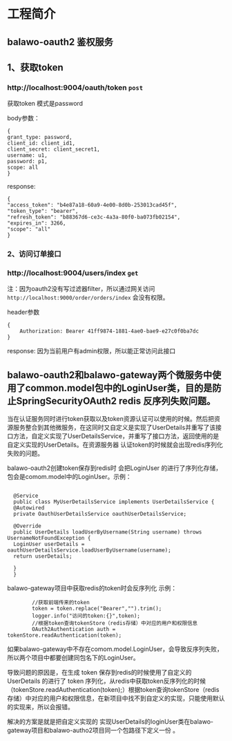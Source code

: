 # 工程简介

## balawo-oauth2 鉴权服务

## 1、获取token

### http://localhost:9004/oauth/token  `post`

获取token 模式是password

body参数：

```
{
grant_type: password,
client_id: client_id1,
client_secret: client_secret1,
username: u1,
password: p1,
scope: all
}
```

response:

```
{
"access_token": "b4e87a18-60a9-4e00-8d0b-253013cad45f",
"token_type": "bearer",
"refresh_token": "b88367d6-ce3c-4a3a-80f0-ba073fb02154",
"expires_in": 3266,
"scope": "all"
}
```

### 2、访问订单接口

### http://localhost:9004/users/index  `get`

注：因为oauth2没有写过滤器filter，所以通过网关访问 `http://localhost:9000/order/orders/index` 会没有权限。

header参数

```
{
    Authorization: Bearer 41ff9874-1881-4ae0-bae9-e27c0f0ba7dc
}
```

response: 因为当前用户有admin权限，所以能正常访问此接口



## balawo-oauth2和balawo-gateway两个微服务中使用了common.model包中的LoginUser类，目的是防止SpringSecurityOAuth2 redis 反序列失败问题。

当在认证服务同时进行token获取以及token资源认证可以使用的时候。然后把资源服务整合到其他微服务，在这同时又自定义是实现了UserDetails并重写了该接口方法，自定义实现了UserDetailsService，并重写了接口方法，返回使用的是自定义实现的UserDetails。在资源服务器
认证token的时候就会出现redis序列化失败的问题。

balawo-oauth2创建token保存到redis时 会把LoginUser 的进行了序列化存储，包会是comom.model中的LoginUser。示例：
```

  @Service
  public class MyUserDetailsService implements UserDetailsService {
  @Autowired
  private OauthUserDetailsService oauthUserDetailsService;
  
  @Override
  public UserDetails loadUserByUsername(String username) throws UsernameNotFoundException {
  LoginUser userDetails = oauthUserDetailsService.loadUserByUsername(username);
  return userDetails;
  
  }
  }
```

balawo-gateway项目中获取redis的token时会反序列化 示例：
```
        //获取前端传来的token
        token = token.replace("Bearer","").trim();
        logger.info("访问的token:{}",token);
        //根据token查询tokenStore（redis存储）中对应的用户和权限信息
        OAuth2Authentication auth = tokenStore.readAuthentication(token);
```

如果balawo-gateway中不存在comom.model.LoginUser，会导致反序列失败，所以两个项目中都要创建同包名下的LoginUser。

导致问题的原因是，在生成 token 保存到redis的时候使用了自定义的 UserDetails 的进行了 token 序列化，从redis中获取token反序列化的时候（tokenStore.readAuthentication(token);）根据token查询tokenStore（redis存储）中对应的用户和权限信息，在新项目中找不到自定义的实现，只能使用默认的实现来，所以会报错。 

解决的方案是就是把自定义实现的 实现UserDetails的loginUser类在balawo-gateway项目和balawo-autho2项目同一个包路径下定义一份 。

